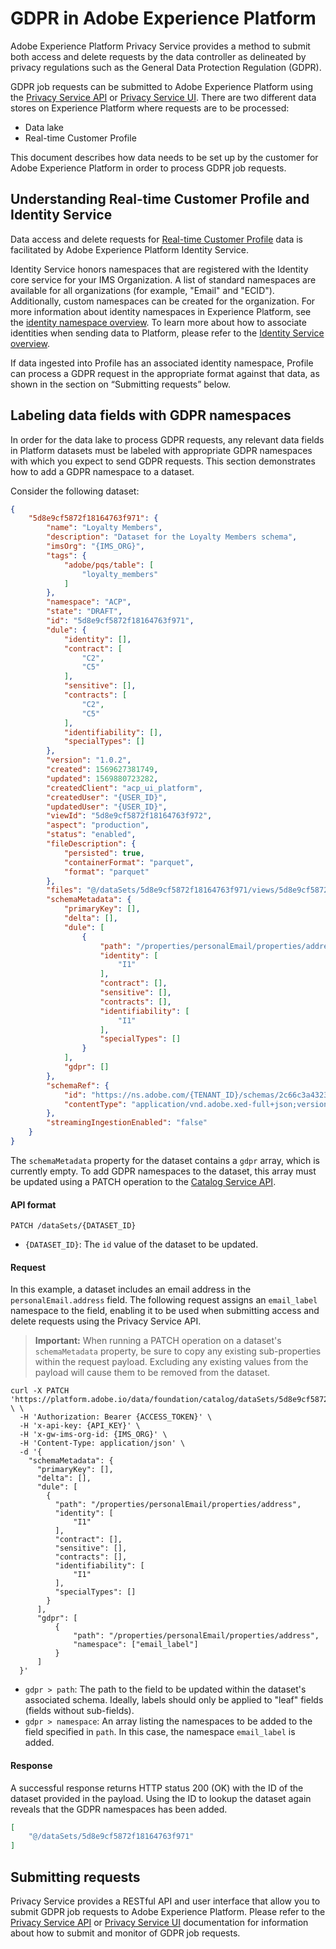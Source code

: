 # GDPR in Adobe Experience Platform

Adobe Experience Platform Privacy Service provides a method to submit both access and delete requests by the data controller as delineated by privacy regulations such as the General Data Protection Regulation (GDPR).

GDPR job requests can be submitted to Adobe Experience Platform using the [Privacy Service API](../tutorials/privacy_service_tutorial/privacy_service_api_tutorial.md) or [Privacy Service UI](../tutorials/privacy_service_tutorial/privacy_service_ui_tutorial.md). There are two different data stores on Experience Platform where requests are to be processed:

* Data lake
* Real-time Customer Profile 

This document describes how data needs to be set up by the customer for Adobe Experience Platform in order to process GDPR job requests.

## Understanding Real-time Customer Profile and Identity Service

Data access and delete requests for [Real-time Customer Profile](../unified_profile_architectural_overview/unified_profile_architectural_overview.md) data is facilitated by Adobe Experience Platform Identity Service.

Identity Service honors namespaces that are registered with the Identity core service for your IMS Organization. A list of standard namespaces are available for all organizations (for example, "Email" and "ECID"). Additionally, custom namespaces can be created for the organization. For more information about identity namespaces in Experience Platform, see the [identity namespace overview](https://www.adobe.io/apis/experienceplatform/home/profile-identity-segmentation/profile-identity-segmentation-services.html#!api-specification/markdown/narrative/technical_overview/identity_namespace_overview/identity_namespace_overview.md). To learn more about how to associate identities when sending data to Platform, please refer to the [Identity Service overview](https://www.adobe.io/apis/experienceplatform/home/profile-identity-segmentation/profile-identity-segmentation-services.html#!api-specification/markdown/narrative/technical_overview/identity_services_architectural_overview/identity_services_architectural_overview.md).

If data ingested into Profile has an associated identity namespace, Profile can process a GDPR request in the appropriate format against that data, as shown in the section on “Submitting requests” below.

## Labeling data fields with GDPR namespaces

In order for the data lake to process GDPR requests, any relevant data fields in Platform datasets must be labeled with appropriate GDPR namespaces with which you expect to send GDPR requests. This section demonstrates how to add a GDPR namespace to a dataset.

Consider the following dataset:

```json
{
    "5d8e9cf5872f18164763f971": {
        "name": "Loyalty Members",
        "description": "Dataset for the Loyalty Members schema",
        "imsOrg": "{IMS_ORG}",
        "tags": {
            "adobe/pqs/table": [
                "loyalty_members"
            ]
        },
        "namespace": "ACP",
        "state": "DRAFT",
        "id": "5d8e9cf5872f18164763f971",
        "dule": {
            "identity": [],
            "contract": [
                "C2",
                "C5"
            ],
            "sensitive": [],
            "contracts": [
                "C2",
                "C5"
            ],
            "identifiability": [],
            "specialTypes": []
        },
        "version": "1.0.2",
        "created": 1569627381749,
        "updated": 1569880723282,
        "createdClient": "acp_ui_platform",
        "createdUser": "{USER_ID}",
        "updatedUser": "{USER_ID}",
        "viewId": "5d8e9cf5872f18164763f972",
        "aspect": "production",
        "status": "enabled",
        "fileDescription": {
            "persisted": true,
            "containerFormat": "parquet",
            "format": "parquet"
        },
        "files": "@/dataSets/5d8e9cf5872f18164763f971/views/5d8e9cf5872f18164763f972/files",
        "schemaMetadata": {
            "primaryKey": [],
            "delta": [],
            "dule": [
                {
                    "path": "/properties/personalEmail/properties/address",
                    "identity": [
                        "I1"
                    ],
                    "contract": [],
                    "sensitive": [],
                    "contracts": [],
                    "identifiability": [
                        "I1"
                    ],
                    "specialTypes": []
                }
            ],
            "gdpr": []
        },
        "schemaRef": {
            "id": "https://ns.adobe.com/{TENANT_ID}/schemas/2c66c3a4323128d3701289df4468e8a6",
            "contentType": "application/vnd.adobe.xed-full+json;version=1"
        },
        "streamingIngestionEnabled": "false"
    }
}
```

The `schemaMetadata` property for the dataset contains a `gdpr` array, which is currently empty. To add GDPR namespaces to the dataset, this array must be updated using a PATCH operation to the [Catalog Service API](../../../../../../acpdr/swagger-specs/catalog.yaml).

#### API format

```http
PATCH /dataSets/{DATASET_ID}
```
* `{DATASET_ID}`: The `id` value of the dataset to be updated.

#### Request

In this example, a dataset includes an email address in the `personalEmail.address` field. The following request assigns an `email_label` namespace to the field, enabling it to be used when submitting access and delete requests using the Privacy Service API.

> **Important:** When running a PATCH operation on a dataset's `schemaMetadata` property, be sure to copy any existing sub-properties within the request payload. Excluding any existing values from the payload will cause them to be removed from the dataset.

```shell
curl -X PATCH 'https://platform.adobe.io/data/foundation/catalog/dataSets/5d8e9cf5872f18164763f971' \ \
  -H 'Authorization: Bearer {ACCESS_TOKEN}' \
  -H 'x-api-key: {API_KEY}' \
  -H 'x-gw-ims-org-id: {IMS_ORG}' \
  -H 'Content-Type: application/json' \
  -d '{ 
    "schemaMetadata": { 
      "primaryKey": [],
      "delta": [],
      "dule": [
        {
          "path": "/properties/personalEmail/properties/address",
          "identity": [
              "I1"
          ],
          "contract": [],
          "sensitive": [],
          "contracts": [],
          "identifiability": [
              "I1"
          ],
          "specialTypes": []
        }
      ],
      "gdpr": [
          {
              "path": "/properties/personalEmail/properties/address",
              "namespace": ["email_label"]
          }
      ]
  }'
```
* `gdpr > path`: The path to the field to be updated within the dataset's associated schema. Ideally, labels should only be applied to "leaf" fields (fields without sub-fields).
* `gdpr > namespace`: An array listing the namespaces to be added to the field specified in `path`. In this case, the namespace `email_label` is added.

#### Response

A successful response returns HTTP status 200 (OK) with the ID of the dataset provided in the payload. Using the ID to lookup the dataset again reveals that the GDPR namespaces has been added.

```json
[
    "@/dataSets/5d8e9cf5872f18164763f971"
]
```

## Submitting requests 

Privacy Service provides a RESTful API and user interface that allow you to submit GDPR job requests to Adobe Experience Platform. Please refer to the [Privacy Service API](../tutorials/privacy_service_tutorial/privacy_service_api_tutorial.md) or [Privacy Service UI](../tutorials/privacy_service_tutorial/privacy_service_ui_tutorial.md) documentation for information about how to submit and monitor of GDPR job requests.
